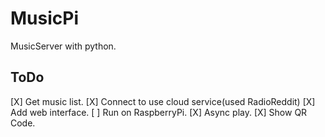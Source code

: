 # MusicPi

MusicServer with python.

## ToDo
[X] Get music list.
[X] Connect to use cloud service(used RadioReddit)
[X] Add web interface.
[ ] Run on RaspberryPi.
[X] Async play.
[X] Show QR Code.

